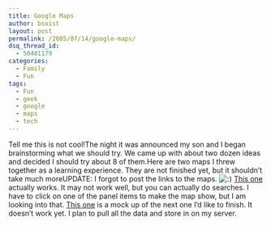 ```yaml
---
title: Google Maps
author: bsoist
layout: post
permalink: /2005/07/14/google-maps/
dsq_thread_id:
  - 50481179
categories:
  - Family
  - Fun
tags:
  - Fun
  - geek
  - google
  - maps
  - tech
---
```

Tell me this is not cool!The night it was announced my son and I began brainstorming what we should try. We came up with about two dozen ideas and decided I should try about 8 of them.Here are two maps I threw together as a learning experience. They are not finished yet, but it shouldn&#8217;t take much moreUPDATE: I forgot to post the links to the maps. <img src='http://archive.whsjr.soistmann.com/oped/wp-includes/images/smilies/icon_smile.gif' alt=':)' class='wp-smiley' /> [This one][1] actually works. It may not work well, but you can actually do searches. I have to click on one of the panel items to make the map show, but I am looking into that. [This one][2] is a mock up of the next one I&#8217;d like to finish. It doesn&#8217;t work yet. I plan to pull all the data and store in on my server.

 [1]: http://mashedpotatoearth.com/maps/feeds.cgi
 [2]: http://mashedpotatoearth.com/maps/sexoff.php?data=19713